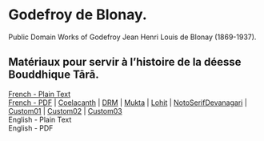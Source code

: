 # Godefroy de Blonay.

Public Domain Works of Godefroy Jean Henri Louis de Blonay (1869-1937).

## Matériaux pour servir à l’histoire de la déesse Bouddhique Tārā.

[French - Plain Text](materiaux-pour-servir-tara/full-text-french.md)  
[French - PDF](https://cdn.solaranamnesis.com/Godefroy/Tara/godefroy_tara_1895_french.pdf) | [Coelacanth](https://cdn.solaranamnesis.com/Godefroy/Tara/godefroy_tara_1895_french_coelacanth.pdf) | [DRM](https://cdn.solaranamnesis.com/Godefroy/Tara/godefroy_tara_1895_french_drm.pdf) | [Mukta](https://cdn.solaranamnesis.com/Godefroy/Tara/godefroy_tara_1895_french_mukta.pdf) | [Lohit](https://cdn.solaranamnesis.com/Godefroy/Tara/godefroy_tara_1895_french_lohit.pdf) | [NotoSerifDevanagari](https://cdn.solaranamnesis.com/Godefroy/Tara/godefroy_tara_1895_french_notoserifdevanagari.pdf) | [Custom01](https://cdn.solaranamnesis.com/Godefroy/Tara/godefroy_tara_1895_french_custom01.pdf) | [Custom02](https://cdn.solaranamnesis.com/Godefroy/Tara/godefroy_tara_1895_french_custom02.pdf) | [Custom03](https://cdn.solaranamnesis.com/Godefroy/Tara/godefroy_tara_1895_french_custom03.pdf)  
English - Plain Text  
English - PDF  
